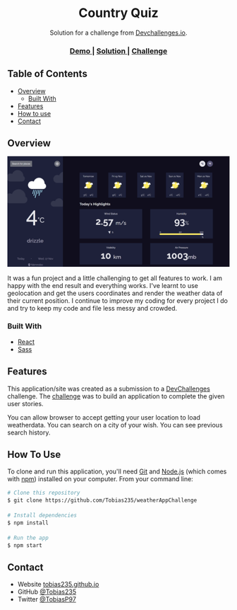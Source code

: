 <!-- Please update value in the {}  -->

<h1 align="center">Country Quiz</h1>

<div align="center">
   Solution for a challenge from  <a href="http://devchallenges.io" target="_blank">Devchallenges.io</a>.
</div>

<div align="center">
  <h3>
    <a href="https://tobias-weatherapp.netlify.app/">
      Demo
    </a>
    <span> | </span>
    <a href="https://github.com/Tobias235/weatherAppChallenge">
      Solution
    </a>
    <span> | </span>
    <a href="https://devchallenges.io/challenges/mM1UIenRhK808W8qmLWv">
      Challenge
    </a>
  </h3>
</div>

<!-- TABLE OF CONTENTS -->

## Table of Contents

- [Overview](#overview)
  - [Built With](#built-with)
- [Features](#features)
- [How to use](#how-to-use)
- [Contact](#contact)
<!-- OVERVIEW -->

## Overview

![screenshot](src\assets\weatherApp.png)

It was a fun project and a little challenging to get all features to work. I am happy with the end result and everything works.
I've learnt to use geolocation and get the users coordinates and render the weather data of their current position. I continue to improve my coding for every project I do and try to keep my code and file less messy and crowded.

### Built With

<!-- This section should list any major frameworks that you built your project using. Here are a few examples.-->

- [React](https://reactjs.org/)
- [Sass](https://sass-lang.com/)

## Features

<!-- List the features of your application or follow the template. Don't share the figma file here :) -->

This application/site was created as a submission to a [DevChallenges](https://devchallenges.io/challenges) challenge. The [challenge](https://devchallenges.io/challenges/mM1UIenRhK808W8qmLWv) was to build an application to complete the given user stories.

You can allow browser to accept getting your user location to load weatherdata.
You can search on a city of your wish.
You can see previous search history.

## How To Use

<!-- Example: -->

To clone and run this application, you'll need [Git](https://git-scm.com) and [Node.js](https://nodejs.org/en/download/) (which comes with [npm](http://npmjs.com)) installed on your computer. From your command line:

```bash
# Clone this repository
$ git clone https://github.com/Tobias235/weatherAppChallenge

# Install dependencies
$ npm install

# Run the app
$ npm start
```

## Contact

- Website [tobias235.github.io](https://tobias235.github.io/)
- GitHub [@Tobias235](https://github.com/Tobias235)
- Twitter [@TobiasP97](https://twitter.com/TobiasP97)
